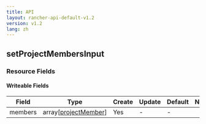 ```yaml
---
title: API
layout: rancher-api-default-v1.2
version: v1.2
lang: zh
---
```


## setProjectMembersInput



### Resource Fields

#### Writeable Fields

Field | Type | Create | Update | Default | Notes
---|---|---|---|---|---
members | array[[projectMember]({{site.baseurl}}/rancher/{{page.version}}/{{page.lang}}/api/api-resources/projectMember/)] | Yes | - | - | 



<br>
